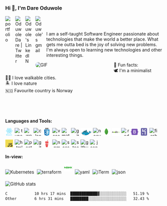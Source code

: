 ### Hi 👋, I'm Dare Oduwole

<div>
  <a href="https://dreywesson.netlify.app">
    <img align="left" alt="portfolio" width="22px" src="https://user-images.githubusercontent.com/50960013/127302754-ca427b8b-9c64-4cf3-b7a1-1a8ca6d10bc6.png" style="margin-right:10px; background-color: white;"/>
  </a>
  <a href="https://twitter.com/DreyWesson">
    <img align="left" alt="Oduwole Dare | Twitter" width="22px" src="https://raw.githubusercontent.com/peterthehan/peterthehan/master/assets/twitter.svg" style="margin-right:10px;"/>
  </a> 
  <a href="https://www.linkedin.com/in/dare-oduwole73176/">
    <img align="left" alt="Oduwole's LinkedIN" width="22px" src="https://raw.githubusercontent.com/peterthehan/peterthehan/master/assets/linkedin.svg" style="margin-right:10px"/>
  </a>
  <a href="mailto:dreywesson@gmail.com">
    <img align="left" alt="Oduwole's gmail" width="25px" src="https://upload.wikimedia.org/wikipedia/commons/thumb/7/7e/Gmail_icon_%282020%29.svg/512px-Gmail_icon_%282020%29.svg.png" style="margin-right:10px"/>
  </a>
</div>

<br />
<br />

<p>
  I am a self-taught Software Engineer passionate about technologies that make the world a better place. What gets me outta bed is the joy of solving new problems. I'm always open to learning new technologies and other interesting things.
</p>

<div class="stacks">
  <img align="left"  alt="GIF" src="https://user-images.githubusercontent.com/50960013/127277181-3871659d-6d90-409e-b6a9-b8279a391430.gif" width="250" style='border-radius: 25px; margin-bottom: .5rem' height="auto" loop=infinite  />

<p style="margin-bottom: 3rem">
🎉 Fun facts: 
<br/>🕊 I'm a minimalist 
<br/>🚴🏽 I love walkable cities.
<br/>🏝 I love nature
<br/>🇳🇴 Favourite country is Norway
</p>
</div>

<div  >
<br/>

**Languages and Tools:**

  <div align="right"  style="display: flex; flex-wrap: wrap; min-width:300px;">
    <img src="https://raw.githubusercontent.com/devicons/devicon/master/icons/react/react-original-wordmark.svg" alt="react" width="25" height="25" style="padding-bottom:7px; margin-right:5px"/>
    <img src="https://iconape.com/wp-content/png_logo_vector/typescript.png" alt="typescript" width="25" height="25" style="padding-bottom:7px; margin-right:5px"/>
    <img src="https://cdn.iconscout.com/icon/free/png-512/webpack-1-1174980.png" alt="webpack" width="25" height="25" style="padding-bottom:7px; margin-right:5px"/>
    <img src="https://www.britefish.net/wp-content/uploads/2019/07/logo-c-1.png" alt="clang" width="25" height="25" style="padding-bottom:7px; margin-right:5px"/>
    <img src="https://raw.githubusercontent.com/devicons/devicon/master/icons/css3/css3-original-wordmark.svg" alt="css3" width="25" height="25" style="padding-bottom:7px; margin-right:5px"/>
    <img src="https://upload.wikimedia.org/wikipedia/commons/thumb/9/9a/Visual_Studio_Code_1.35_icon.svg/1024px-Visual_Studio_Code_1.35_icon.svg.png" alt="vscode" width="25" height="25" style="padding-bottom:7px; margin-right:5px"/>
    <img src="https://material-ui.com/static/logo.png" alt="material-ui" width="25" height="25" style="padding-bottom:7px; margin-right:5px"/>
    <img src="https://avatars.githubusercontent.com/u/44036562?s=400&v=4" alt="git actions" width="25" height="25" style="padding-bottom:7px; margin-right:5px"/>
    <img src="https://raw.githubusercontent.com/devicons/devicon/master/icons/docker/docker-original.svg" alt="Docker" width="35" height="30" style="padding-bottom:7px; margin-right:5px"/>
    <img src="https://upload.wikimedia.org/wikipedia/commons/thumb/3/3a/Neovim-mark.svg/1200px-Neovim-mark.svg.png" alt="neovim" width="25" height="25" style="padding-bottom:7px; margin-right:5px"/>
    <img src="https://raw.githubusercontent.com/devicons/devicon/master/icons/mongodb/mongodb-original.svg" alt="mongodb" width="25" height="25" style="padding-bottom:7px; margin-right:5px"/>
    <img src="https://raw.githubusercontent.com/devicons/devicon/master/icons/nodejs/nodejs-original-wordmark.svg" alt="nodejs" width="25" height="25" style="padding-bottom:7px; margin-right:5px"/>
    <img src="https://img.icons8.com/color/240/000000/redux.png" alt="redux" width="25" height="25" style="padding-bottom:7px; margin-right:5px"/>
    <img src="https://raw.githubusercontent.com/devicons/devicon/master/icons/bootstrap/bootstrap-plain.svg" alt="bootstrap" width="25" height="25" style="padding-bottom:7px; margin-right:5px"/>
    <img src="https://raw.githubusercontent.com/devicons/devicon/master/icons/heroku/heroku-plain.svg" alt="heroku" width="25" height="25" style="padding-bottom:7px; margin-right:5px"/>
    <img src="https://img.icons8.com/color/240/000000/firebase.png" alt="firebase" width="25" height="25" style="padding-bottom:7px; margin-right:5px"/>
    <img src="https://raw.githubusercontent.com/devicons/devicon/master/icons/javascript/javascript-original.svg" alt="javascript" width="25" height="25" style="padding-bottom:7px; margin-right:5px"/>
    <img src="https://cdn.iconscout.com/icon/free/png-256/html5-40-1175193.png" alt="html" width="25" height="25" style="padding-bottom:7px; margin-right:5px"/>
    <img src="https://iconape.com/wp-content/png_logo_vector/postman.png" alt="postman" width="25" height="25" style="padding-bottom:7px; margin-right:5px"/>
    <img src="https://img.icons8.com/color/240/000000/git.png" alt="git" width="25" height="25" style="padding-bottom:7px; margin-right:5px"/>
    <img src="https://raw.githubusercontent.com/devicons/devicon/master/icons/gulp/gulp-plain.svg" alt="gulp" width="25" height="25" style="padding-bottom:7px; margin-right:5px"/>
    <img src="https://www.tomsquest.com/img/posts/2018-10-02-better-npm-ing/npm_logo.png" alt="npm" width="25" height="25" style="padding-bottom:7px; margin-right:5px"/>
    <img src="https://img.icons8.com/color/240/000000/sass.png" alt="sass" width="25" height="25" style="padding-bottom:7px; margin-right:5px"/>
    <img src="https://upload.wikimedia.org/wikipedia/commons/thumb/e/ef/Stack_Overflow_icon.svg/768px-Stack_Overflow_icon.svg.png" alt="stackoverflow" width="25" height="25" style="padding-bottom:7px; margin-right:5px"/>
    <img src="https://img.icons8.com/ios-glyphs/240/000000/github.png" alt="github" width="25" height="25" style="padding-bottom:7px; margin-right:5px"/>
    <img src="https://cdn.worldvectorlogo.com/logos/json.svg" alt="json" width="25" height="25" style="padding-bottom:7px; margin-right:5px"/>
  </div>
  <div>

**In-view:**

  <div  align='left'>
    <img src="https://www.vectorlogo.zone/logos/kubernetes/kubernetes-icon.svg" alt="Kubernetes" width="25" height="25" style="padding-bottom:7px; margin-right:5px"/>
    <img src="https://i.pinimg.com/originals/28/ec/74/28ec7440a57536eebad2931517aa1cce.png" alt="terraform" width="25" height="25" style="padding-bottom:7px; margin-right:5px"/>
    <img src="https://raw.githubusercontent.com/devicons/devicon/master/icons/nginx/nginx-original.svg" alt="nginx" width="25" height="25" style="padding-bottom:7px; margin-right:5px"/>
    <img src="http://svgur.com/i/3m.svg" alt="yaml" width="25" height="25" style="padding-bottom:7px; margin-right:5px"/>
    <img src="https://upload.wikimedia.org/wikipedia/commons/6/6f/Octicons-terminal.svg" alt="iTerm" width="25" height="25" style="padding-bottom:7px; margin-right:5px"/>
    <img src="https://pngimg.com/uploads/linux/linux_PNG1.png" alt="json" width="25" height="25" style="padding-bottom:7px; margin-right:5px"/>
    <!-- Graphql, nextjs, styled-component -->
  </div>
  </div>

</div>
</div>
<div class='metrics'>
<div style="margin-right: 15px margin-bottom: 3rem">

![GitHub stats](https://github-readme-stats.vercel.app/api?username=dreywesson&show_icons=true&theme=dark)

</div>

<!--START_SECTION:waka-->

```text
C            10 hrs 17 mins  ████████████▓░░░░░░░░░░░░   51.19 %
Other        6 hrs 31 mins   ████████░░░░░░░░░░░░░░░░░   32.43 %
```

<!--END_SECTION:waka-->

</div>

<!-- <style>
  .metrics{
    margin-top: 1rem;
    display: flex;
  }

.stacks {
display: flex;
flex-direction: row;
align-items: center
}
.image {
object-fit: contain;
border-radius: 20%;
margin-right:15px;
width: 250;
height: 230;
}
@media (max-width: 650px) {
.metrics{
flex-direction: column
}
.stacks {
display: flex;
flex-direction: column
}
}
@media (max-width: 650px) {
.metrics{
flex-direction: column
}
.image {
width: 80%;
margin:0 auto;
}
}
</style> -->
